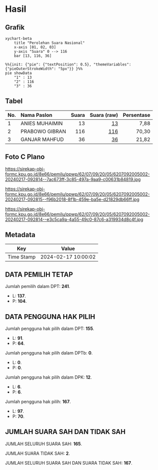 # Hasil

## Grafik

```mermaid
xychart-beta
    title "Perolehan Suara Nasional"
    x-axis [01, 02, 03]
    y-axis "Suara" 0 --> 116
    bar [13, 116, 36]
```

```mermaid
%%{init: {"pie": {"textPosition": 0.5}, "themeVariables": {"pieOuterStrokeWidth": "5px"}} }%%
pie showData
    "1" : 13
    "2" : 116
    "3" : 36
```

## Tabel

| No. | Nama Paslon    | Suara | Suara (raw) | Persentase |
|:--- |:-------------- | -----:| -----------:| ----------:|
| 1   | ANIES MUHAIMIN | 13    | [13][p-1]   | 7,88       |
| 2   | PRABOWO GIBRAN | 116   | [116][p-2]  | 70,30      |
| 3   | GANJAR MAHFUD  | 36    | [36][p-3]   | 21,82      |


[p-1]: https://github.com/gigit-pemilu/pemilu-2024/blob/main/pilpres/hitung-suara/sub/62-kalimantan-tengah/sub/07-seruyan/sub/09-batu-ampar/sub/2005-wana-tirta/sub/002-tps/sub/paslon-1.txt
[p-2]: https://github.com/gigit-pemilu/pemilu-2024/blob/main/pilpres/hitung-suara/sub/62-kalimantan-tengah/sub/07-seruyan/sub/09-batu-ampar/sub/2005-wana-tirta/sub/002-tps/sub/paslon-2.txt
[p-3]: https://github.com/gigit-pemilu/pemilu-2024/blob/main/pilpres/hitung-suara/sub/62-kalimantan-tengah/sub/07-seruyan/sub/09-batu-ampar/sub/2005-wana-tirta/sub/002-tps/sub/paslon-3.txt

## Foto C Plano

https://sirekap-obj-formc.kpu.go.id/8e66/pemilu/ppwp/62/07/09/20/05/6207092005002-20240217-092814--7ac673ff-3c85-497a-9aa9-c00631b84819.jpg

https://sirekap-obj-formc.kpu.go.id/8e66/pemilu/ppwp/62/07/09/20/05/6207092005002-20240217-092815--f96b2018-8f1b-459e-ba5e-d21829db66ff.jpg

https://sirekap-obj-formc.kpu.go.id/8e66/pemilu/ppwp/62/07/09/20/05/6207092005002-20240217-092814--e3c5ca9a-4a55-49c0-87c6-a319934d8c4f.jpg


## Metadata

| Key        | Value               |
| ---------- | ------------------- |
| Time Stamp | 2024-02-17 10:00:02 |


## DATA PEMILIH TETAP

Jumlah pemilih dalam DPT: **241**.
 * L: **137**.
 * P: **104**.

## DATA PENGGUNA HAK PILIH

Jumlah pengguna hak pilih dalam DPT: **155**.
 * L: **91**.
 * P: **64**.

Jumlah pengguna hak pilih dalam DPTb: **0**.
 * L: **0**.
 * P: **0**.

Jumlah pengguna hak pilih dalam DPK: **12**.
 * L: **6**.
 * P: **6**.

Jumlah pengguna hak pilih: **167**.
 * L: **97**.
 * P: **70**.

## JUMLAH SUARA SAH DAN TIDAK SAH

JUMLAH SELURUH SUARA SAH: **165**.

JUMLAH SUARA TIDAK SAH: **2**.

JUMLAH SELURUH SUARA SAH DAN SUARA TIDAK SAH: **167**.


